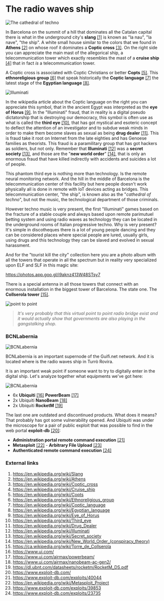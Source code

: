 # The radio waves ship

![The cathedral of techno](../Images/cruz.jpg)

In Barcelona on the summit of a hill that dominates all the Catalan capital there is what in the underground city's **slang** [[1]](https://en.wikipedia.org/wiki/Slang) is known as "la nau", "la nave", "the ship".  A white small house similar to the colors that we found in **Athens** [[2]](https://en.wikipedia.org/wiki/Athens) on whose roof it dominates a **Coptic cross** [[3]](https://en.wikipedia.org/wiki/Coptic_cross).  On the right side you can appreciate the main mast of the allegorical ship, a telecommunication tower which exactly resembles the mast of a **cruise ship** [[4]](https://en.wikipedia.org/wiki/Cruise_ship) that in fact *is* a telecommunication tower.

A Coptic cross is associated with Coptic Christians or better **Copts** [[5]](https://en.wikipedia.org/wiki/Copts). This **ethnoreligious group** [[6]](https://en.wikipedia.org/wiki/Ethnoreligious_group) that speak historically the **Coptic language** [[7]](https://en.wikipedia.org/wiki/Coptic_language) the latest stage of the **Egyptian language** [[8]](https://en.wikipedia.org/wiki/Egyptian_language).

![Illuminati](../Images/1920px-Eye_of_Horus_bw.svg.png)

In the wikipedia article about the Coptic language on the right you can appreciate this symbol, that in the ancient Egypt was interpreted as the **eye of Horus** [[9]](https://en.wikipedia.org/wiki/Eye_of_Horus). In the "Illuminati" fraud, that in reality is a digital pseudo dictatorship that is destroying our democracy, this symbol is often use as what is called the **third eye** [[10]](https://en.wikipedia.org/wiki/Third_eye), that has got mystical and esoteric concept to deflect the attention of an investigator and to subdue weak minds in order to make them become slaves as sexual as being **drug dealer** [[11]](https://en.wikipedia.org/wiki/Drug_Dealer).  This is fraud take it root on Internet from the late eighties and has Genoese families as theorists. This fraud is a paramilitary group that has got hackers as soldiers, but not only.  Remember that **Illuminati** [[12]](https://en.wikipedia.org/wiki/Illuminati) was a **secret society** [[13]](https://en.wikipedia.org/wiki/Secret_society), and those are the "**new world order**" [[14]](https://en.wikipedia.org/wiki/New_World_Order_(conspiracy_theory)), that is only an enormous fraud that have killed indirectly with accidents and suicides a lot of people.

This phantom third eye is nothing more than technology. Is the remote neural monitoring network. And the hill in the middle of Barcelona is the telecommunication center of this facility but here people doesn't work physically all is done in remote with IoT devices acting as bridges. This telecommunication center, "the ship", is known also as the "*cathedral of techno*", but not the music, the technological department of those criminals. 

However techno music is very present, the first "Illuminati" games based on the fracture of a stable couple and always based upon remote parimutuel betting system and using radio waves as technology they can be located in the underground rooms of Italian progressive techno. Why is very present? It's simple in discotheques there is a lot of young people dancing and they can be considered places where special people are lured, usually girls, using drugs and this technology they can be slaved and evolved in sexual harassment.  

And for the "tourist kill the city" collection here you are a photo album with all the towers that operate in all the spectrum but in reality very specialized upon ELF and SLF in this magic site:

https://photos.app.goo.gl/i9aknz413W48STsy7

There is a special antenna in all those towers that connect with an enormous installation in the biggest tower of Barcelona. The state one. The **Collserola tower** [[15]](https://ca.wikipedia.org/wiki/Torre_de_Collserola).

![point to point](../Images/ptpgordete.jpg)

> *It's very probably that this virtual point to point radio bridge exist and it would actually show that governments are also playing in the gangstalking shop.* 

### BCNLabernia

![BCNLabernia](../Images/BCNlabernia.png)

BCNLabernia is an important supernode of the Guifi.net network. And it is located where is the radio waves ship in Turrò Rovira. 

It is an important weak point if someone want to try to digitally enter in the digital ship. Let's analyze together what equipments we've got here:

![BCNLabernia](../Images/bcnlabernia.png)

- 6x **Ubiquiti** [[16]](https://www.ui.com/) **PowerBeam** [[17]](https://www.ui.com/airmax/powerbeam/) 
- 2x Ubiquiti **NanoBeam** [[18]](https://www.ui.com/airmax/nanobeam-ac-gen2/)
- 2x Ubiquiti **RocketM** [[19]](https://dl.ubnt.com/datasheets/rocketm/RocketM_DS.pdf)

The last one are outdated and discontinued products. What does it means? That probably has got some vulnerability opened. And Ubiquiti was under the microscope for a pair of public exploit that was possible to find in the web portal **exploit-db** [[20]](https://www.exploit-db.com/):

- **Administration portal remote command execution** [[21]](https://www.exploit-db.com/exploits/40044)
- **Metasploit** [[22]](https://en.wikipedia.org/wiki/Metasploit_Project) - **Arbitrary File Upload** [[23]](https://www.exploit-db.com/exploits/39853)
- **Authenticated remote command execution** [[24]](https://www.exploit-db.com/exploits/23735)



###  External links

1. https://en.wikipedia.org/wiki/Slang
2. https://en.wikipedia.org/wiki/Athens
3. https://en.wikipedia.org/wiki/Coptic_cross
4. https://en.wikipedia.org/wiki/Cruise_ship
5. https://en.wikipedia.org/wiki/Copts
6. https://en.wikipedia.org/wiki/Ethnoreligious_group
7. https://en.wikipedia.org/wiki/Coptic_language
8. https://en.wikipedia.org/wiki/Egyptian_language
9. https://en.wikipedia.org/wiki/Eye_of_Horus
10. https://en.wikipedia.org/wiki/Third_eye
11. https://en.wikipedia.org/wiki/Drug_Dealer
12. https://en.wikipedia.org/wiki/Illuminati
13. https://en.wikipedia.org/wiki/Secret_society
14. https://en.wikipedia.org/wiki/New_World_Order_(conspiracy_theory)
15. https://ca.wikipedia.org/wiki/Torre_de_Collserola
16. https://www.ui.com/
17. https://www.ui.com/airmax/powerbeam/
18. https://www.ui.com/airmax/nanobeam-ac-gen2/
19. https://dl.ubnt.com/datasheets/rocketm/RocketM_DS.pdf
20. https://www.exploit-db.com/
21. https://www.exploit-db.com/exploits/40044
22. https://en.wikipedia.org/wiki/Metasploit_Project
23. https://www.exploit-db.com/exploits/39853
24. https://www.exploit-db.com/exploits/23735